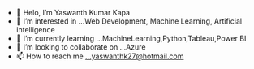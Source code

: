 - 👋 Helo, I’m Yaswanth Kumar Kapa
- 👀 I’m interested in ...Web Development, Machine Learning, Artificial intelligence
- 🌱 I’m currently learning ...MachineLearning,Python,Tableau,Power BI
- 💞️ I’m looking to collaborate on ...Azure
- 📫 How to reach me ...yaswanthk27@hotmail.com


